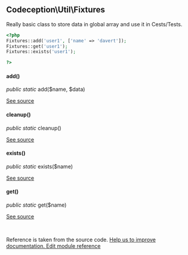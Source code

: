 
## Codeception\Util\Fixtures



Really basic class to store data in global array and use it in Cests/Tests.

```php
<?php
Fixtures::add('user1', ['name' => 'davert']);
Fixtures::get('user1');
Fixtures::exists('user1');

?>
```



#### add()

 *public static* add($name, $data) 

[See source](https://github.com/Codeception/Codeception/blob/2.5/src/Codeception/Util/Fixtures.php#L21)

#### cleanup()

 *public static* cleanup() 

[See source](https://github.com/Codeception/Codeception/blob/2.5/src/Codeception/Util/Fixtures.php#L35)

#### exists()

 *public static* exists($name) 

[See source](https://github.com/Codeception/Codeception/blob/2.5/src/Codeception/Util/Fixtures.php#L40)

#### get()

 *public static* get($name) 

[See source](https://github.com/Codeception/Codeception/blob/2.5/src/Codeception/Util/Fixtures.php#L26)

<p>&nbsp;</p><div class="alert alert-warning">Reference is taken from the source code. <a href="https://github.com/Codeception/Codeception/blob/2.5/src//Codeception/Util/Fixtures.php">Help us to improve documentation. Edit module reference</a></div>
